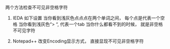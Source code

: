 两个方法检查不可见非空格字符

1.	IEDA 如下设置
当你看到浅灰色点点点在两个单词之间， 每个点是代表一个空格
当你看到浅灰色“>    “, 代表一个tab 
当你什么都看不到的时候， 就是非空格不可见字符
 

2.	Notepad++ 改变Encoding显示方式， 直接显现不可见非空格字符
 
